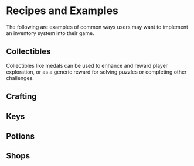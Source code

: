 # Recipes and Examples

The following are examples of common ways users may want to implement an inventory system into their game.

## Collectibles

Collectibles like medals can be used to enhance and reward player exploration, or as a generic reward for solving puzzles or completing other challenges.

## Crafting

## Keys

## Potions

## Shops